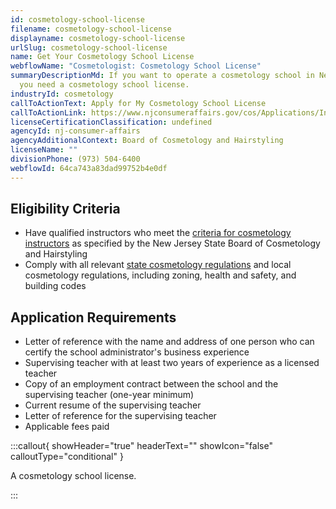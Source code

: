 ```yaml
---
id: cosmetology-school-license
filename: cosmetology-school-license
displayname: cosmetology-school-license
urlSlug: cosmetology-school-license
name: Get Your Cosmetology School License
webflowName: "Cosmetologist: Cosmetology School License"
summaryDescriptionMd: If you want to operate a cosmetology school in New Jersey,
  you need a cosmetology school license.
industryId: cosmetology
callToActionText: Apply for My Cosmetology School License
callToActionLink: https://www.njconsumeraffairs.gov/cos/Applications/Initial-Application-for-a-School-License.pdf
licenseCertificationClassification: undefined
agencyId: nj-consumer-affairs
agencyAdditionalContext: Board of Cosmetology and Hairstyling
licenseName: ""
divisionPhone: (973) 504-6400
webflowId: 64ca743a83dad99752b4e0df
---
```


## Eligibility Criteria

- Have qualified instructors who meet the [criteria for cosmetology instructors](https://www.njconsumeraffairs.gov/cos/Pages/licensing-requirements.aspx) as specified by the New Jersey State Board of Cosmetology and Hairstyling
- Comply with all relevant [state cosmetology regulations](https://www.njconsumeraffairs.gov/regulations/Chapter-28-Board-of-Cosmetology-and-Hairstyling.pdf) and local cosmetology regulations, including zoning, health and safety, and building codes

## Application Requirements

- Letter of reference with the name and address of one person who can certify the school administrator's business experience
- Supervising teacher with at least two years of experience as a licensed teacher
- Copy of an employment contract between the school and the supervising teacher (one-year minimum)
- Current resume of the supervising teacher
- Letter of reference for the supervising teacher
- Applicable fees paid

:::callout{ showHeader="true" headerText="" showIcon="false" calloutType="conditional" }

A cosmetology school license.

:::
